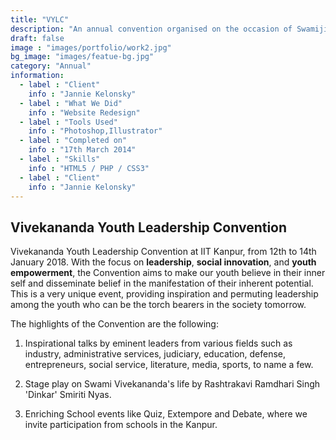 ```yaml
---
title: "VYLC"
description: "An annual convention organised on the occasion of Swamiji's birth anniversary"
draft: false
image : "images/portfolio/work2.jpg"
bg_image: "images/featue-bg.jpg"
category: "Annual"
information:
  - label : "Client"
    info : "Jannie Kelonsky"
  - label : "What We Did"
    info : "Website Redesign"
  - label : "Tools Used"
    info : "Photoshop,Illustrator"
  - label : "Completed on"
    info : "17th March 2014"
  - label : "Skills"
    info : "HTML5 / PHP / CSS3"
  - label : "Client"
    info : "Jannie Kelonsky"
---
```


## **Vivekananda Youth Leadership Convention**

Vivekananda Youth Leadership Convention at IIT Kanpur, from 12th to 14th January 2018. With the focus on **leadership**, **social innovation**, and **youth empowerment**, the Convention aims to make our youth believe in their inner self and disseminate belief in the manifestation of their inherent potential. This is a very unique event, providing inspiration and permuting leadership among the youth who can be the torch bearers in the society tomorrow.



The highlights of the Convention are the following:

1. Inspirational talks by eminent leaders from various fields such as industry, administrative services, judiciary, education, defense, entrepreneurs, social service, literature, media, sports, to name a few.

2. Stage play on Swami Vivekananda's life by Rashtrakavi Ramdhari Singh 'Dinkar' Smiriti Nyas.

3. Enriching School events like Quiz, Extempore and Debate, where we invite participation from schools in the Kanpur.